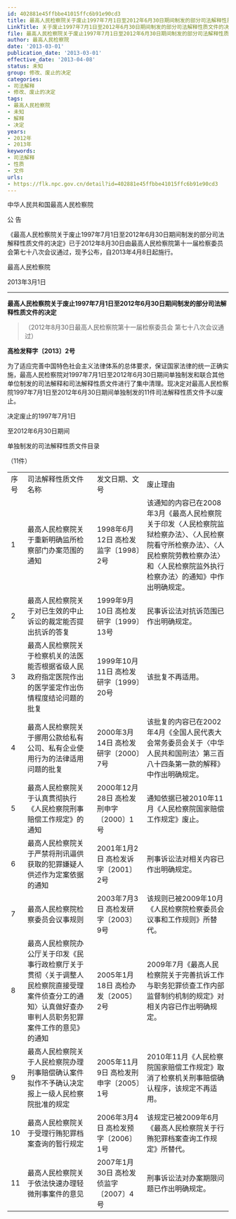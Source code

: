 ```yaml
---
id: 402881e45ffbbe41015ffc6b91e90cd3
title: 最高人民检察院关于废止1997年7月1日至2012年6月30日期间制发的部分司法解释性质文件的决定
LinkTitle: 关于废止1997年7月1日至2012年6月30日期间制发的部分司法解释性质文件的决定（2013）
file: 最高人民检察院关于废止1997年7月1日至2012年6月30日期间制发的部分司法解释性质文件的决定_20130301_402881e45ffbbe41015ffc6b91e90cd3.docx
author: 最高人民检察院
date: '2013-03-01'
publication_date: '2013-03-01'
effective_date: '2013-04-08'
status: 未知
group: 修改、废止的决定
categories:
- 司法解释
- 修改、废止的决定
tags:
- 最高人民检察院
- 未知
- 解释
- 决定
years:
- 2012年
- 2013年
keywords:
- 司法解释
- 性质
- 文件
urls:
- https://flk.npc.gov.cn/detail?id=402881e45ffbbe41015ffc6b91e90cd3
---
```


中华人民共和国最高人民检察院

公 告

《最高人民检察院关于废止1997年7月1日至2012年6月30日期间制发的部分司法解释性质文件的决定》已于2012年8月30日由最高人民检察院第十一届检察委员会第七十八次会议通过，现予公布，自2013年4月8日起施行。

最高人民检察院

2013年3月1日

---

**最高人民检察院关于废止1997年7月1日至2012年6月30日期间制发的部分司法解释性质文件的决定**

> （2012年8月30日最高人民检察院第十一届检察委员会
> 第七十八次会议通过）

**高检发释字〔2013〕2号**

为了适应完善中国特色社会主义法律体系的总体要求，保证国家法律的统一正确实施，最高人民检察院对1997年7月1日至2012年6月30日期间单独制发和联合其他单位制发的司法解释和司法解释性质文件进行了集中清理。现决定对最高人民检察院1997年7月1日至2012年6月30日期间单独制发的11件司法解释性质文件予以废止。

决定废止的1997年7月1日

至2012年6月30日期间

单独制发的司法解释性质文件目录

（11件）

|  |  |  |  |
| --- | --- | --- | --- |
| 序号 | 司法解释性质文件名称 | 发文日期、文号 | 废止理由 |
| 1 | 最高人民检察院关于重新明确监所检察部门办案范围的通知 | 1998年6月12日  高检发监字〔1998〕2号 | 该通知的内容已在2008年3月《最高人民检察院关于印发〈人民检察院监狱检察办法〉、〈人民检察院看守所检察办法〉、〈人民检察院劳教检察办法〉和〈人民检察院监外执行检察办法〉的通知》中作出明确规定。 |
| 2 | 最高人民检察院关于对已生效的中止诉讼的裁定能否提出抗诉的答复 | 1999年9月10日  高检发研字〔1999〕13号 | 民事诉讼法对抗诉范围已作出明确规定。 |
| 3 | 最高人民检察院关于检察机关的法医能否根据省级人民政府指定医院作出的医学鉴定作出伤情程度结论问题的批复 | 1999年10月11日  高检发研字〔1999〕20号 | 该批复不再适用。 |
| 4 | 最高人民检察院关于挪用公款给私有公司、私有企业使用行为的法律适用问题的批复 | 2000年3月14日  高检发研字〔2000〕7号 | 该批复的内容已在2002年4月《全国人民代表大会常务委员会关于〈中华人民共和国刑法〉第三百八十四条第一款的解释》中作出明确规定。 |
| 5 | 最高人民检察院关于认真贯彻执行《人民检察院刑事赔偿工作规定》的通知 | 2000年12月28日  高检发刑申字〔2000〕1号 | 通知依据已被2010年11月《人民检察院国家赔偿工作规定》废止。 |
| 6 | 最高人民检察院关于严禁将刑讯逼供获取的犯罪嫌疑人供述作为定案依据的通知 | 2001年1月2日  高检发诉字〔2001〕2号 | 刑事诉讼法对相关内容已作出明确规定。 |
| 7 | 最高人民检察院检察委员会议事规则 | 2003年7月3日  高检发研字〔2003〕9号 | 该规则已被2009年10月《人民检察院检察委员会议事和工作规则》所替代。 |
| 8 | 最高人民检察院办公厅关于印发《民事行政检察厅关于贯彻〈关于调整人民检察院直接受理案件侦查分工的通知〉认真做好查办审判人员职务犯罪案件工作的意见》的通知 | 2005年1月18日  高检办发〔2005〕2号 | 2009年7月《最高人民检察院关于完善抗诉工作与职务犯罪侦查工作内部监督制约机制的规定》对相关内容已作出明确规定。 |
| 9 | 最高人民检察院关于人民检察院办理刑事赔偿确认案件拟作不予确认决定报上一级人民检察院批准的规定 | 2005年11月9日  高检发刑申字〔2005〕1号 | 2010年11月《人民检察院国家赔偿工作规定》取消了检察机关刑事赔偿确认程序，该规定不再适用。 |
| 10 | 最高人民检察院关于受理行贿犯罪档案查询的暂行规定 | 2006年3月4日  高检发预字〔2006〕1号 | 该规定已被2009年6月《最高人民检察院关于行贿犯罪档案查询工作规定》所替代。 |
| 11 | 最高人民检察院关于依法快速办理轻微刑事案件的意见 | 2007年1月30日  高检发侦监字〔2007〕4号 | 刑事诉讼法对办案期限问题已作出明确规定。 |
